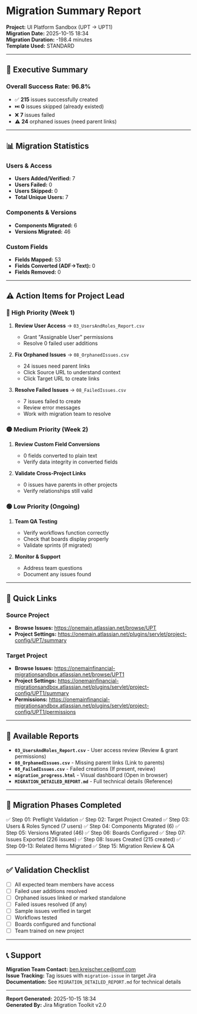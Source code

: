 # Migration Summary Report

**Project:** UI Platform Sandbox (UPT → UPT1)  
**Migration Date:** 2025-10-15 18:34  
**Migration Duration:** -198.4 minutes  
**Template Used:** STANDARD

---

## 🎯 Executive Summary

### Overall Success Rate: **96.8%**

- ✅ **215** issues successfully created
- ⏭️ **0** issues skipped (already existed)
- ❌ **7** issues failed
- ⚠️ **24** orphaned issues (need parent links)

---

## 📊 Migration Statistics

### Users & Access
- **Users Added/Verified:** 7
- **Users Failed:** 0
- **Users Skipped:** 0
- **Total Unique Users:** 7

### Components & Versions
- **Components Migrated:** 6
- **Versions Migrated:** 46

### Custom Fields
- **Fields Mapped:** 53
- **Fields Converted (ADF→Text):** 0
- **Fields Removed:** 0

---

## ⚠️ Action Items for Project Lead

### 🔴 High Priority (Week 1)
1. **Review User Access** → `03_UsersAndRoles_Report.csv`
   - Grant "Assignable User" permissions
   - Resolve 0 failed user additions

2. **Fix Orphaned Issues** → `08_OrphanedIssues.csv`
   - 24 issues need parent links
   - Click Source URL to understand context
   - Click Target URL to create links

3. **Resolve Failed Issues** → `08_FailedIssues.csv`
   - 7 issues failed to create
   - Review error messages
   - Work with migration team to resolve

### 🟡 Medium Priority (Week 2)
1. **Review Custom Field Conversions**
   - 0 fields converted to plain text
   - Verify data integrity in converted fields

2. **Validate Cross-Project Links**
   - 0 issues have parents in other projects
   - Verify relationships still valid

### 🟢 Low Priority (Ongoing)
1. **Team QA Testing**
   - Verify workflows function correctly
   - Check that boards display properly
   - Validate sprints (if migrated)

2. **Monitor & Support**
   - Address team questions
   - Document any issues found

---

## 🔗 Quick Links

### Source Project
- **Browse Issues:** https://onemain.atlassian.net/browse/UPT
- **Project Settings:** https://onemain.atlassian.net/plugins/servlet/project-config/UPT/summary

### Target Project
- **Browse Issues:** https://onemainfinancial-migrationsandbox.atlassian.net/browse/UPT1
- **Project Settings:** https://onemainfinancial-migrationsandbox.atlassian.net/plugins/servlet/project-config/UPT1/summary
- **Permissions:** https://onemainfinancial-migrationsandbox.atlassian.net/plugins/servlet/project-config/UPT1/permissions

---

## 📁 Available Reports

- **`03_UsersAndRoles_Report.csv`** - User access review (Review & grant permissions)
- **`08_OrphanedIssues.csv`** - Missing parent links (Link to parents)
- **`08_FailedIssues.csv`** - Failed creations (If present, review)
- **`migration_progress.html`** - Visual dashboard (Open in browser)
- **`MIGRATION_DETAILED_REPORT.md`** - Full technical details (Reference)

---

## 🎯 Migration Phases Completed

✅ Step 01: Preflight Validation
✅ Step 02: Target Project Created
✅ Step 03: Users & Roles Synced (7 users)
✅ Step 04: Components Migrated (6)
✅ Step 05: Versions Migrated (46)
✅ Step 06: Boards Configured
✅ Step 07: Issues Exported (226 issues)
✅ Step 08: Issues Created (215 created)
✅ Step 09-13: Related Items Migrated
✅ Step 15: Migration Review & QA

---

## ✅ Validation Checklist

- [ ] All expected team members have access
- [ ] Failed user additions resolved
- [ ] Orphaned issues linked or marked standalone
- [ ] Failed issues resolved (if any)
- [ ] Sample issues verified in target
- [ ] Workflows tested
- [ ] Boards configured and functional
- [ ] Team trained on new project

---

## 📞 Support

**Migration Team Contact:** ben.kreischer.ce@omf.com  
**Issue Tracking:** Tag issues with `migration-issue` in target Jira  
**Documentation:** See `MIGRATION_DETAILED_REPORT.md` for technical details

---

**Report Generated:** 2025-10-15 18:34  
**Generated By:** Jira Migration Toolkit v2.0


